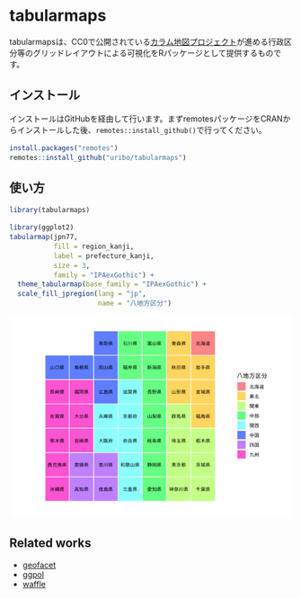 
<!-- README.md is generated from README.Rmd. Please edit that file -->

# tabularmaps

<!-- badges: start -->

<!-- badges: end -->

tabularmapsは、CC0で公開されている[カラム地図プロジェクト](https://github.com/tabularmaps/hq)が進める行政区分等のグリッドレイアウトによる可視化をRパッケージとして提供するものです。

## インストール

インストールはGitHubを経由して行います。まずremotesパッケージをCRANからインストールした後、`remotes::install_github()`で行ってください。

``` r
install.packages("remotes")
remotes::install_github("uribo/tabularmaps")
```

## 使い方

``` r
library(tabularmaps)
```

``` r
library(ggplot2)
tabularmap(jpn77, 
           fill = region_kanji, 
           label = prefecture_kanji, 
           size = 3,
           family = "IPAexGothic") +
  theme_tabularmap(base_family = "IPAexGothic") +
  scale_fill_jpregion(lang = "jp",
                      name = "八地方区分")
```

![](man/figures/README-demo_jpn77-2.png)

## Related works

  - [geofacet](https://github.com/hafen/geofacet)
  - [ggpol](https://github.com/erocoar/ggpol)
  - [waffle](https://github.com/hrbrmstr/waffle)
